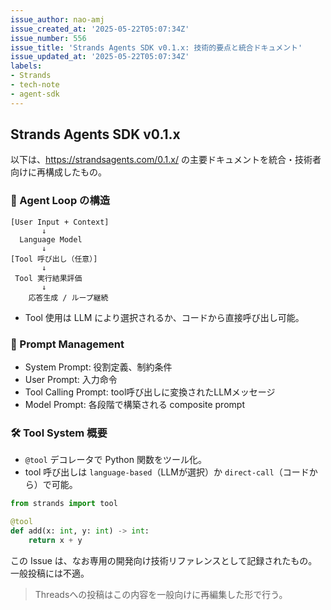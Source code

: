 ```yaml
---
issue_author: nao-amj
issue_created_at: '2025-05-22T05:07:34Z'
issue_number: 556
issue_title: 'Strands Agents SDK v0.1.x: 技術的要点と統合ドキュメント'
issue_updated_at: '2025-05-22T05:07:34Z'
labels:
- Strands
- tech-note
- agent-sdk
---
```


## Strands Agents SDK v0.1.x

以下は、https://strandsagents.com/0.1.x/ の主要ドキュメントを統合・技術者向けに再構成したもの。


### 🔄 Agent Loop の構造

```
[User Input + Context]
       ↓
  Language Model
       ↓
[Tool 呼び出し（任意）]
       ↓
 Tool 実行結果評価
       ↓
    応答生成 / ループ継続
```

- Tool 使用は LLM により選択されるか、コードから直接呼び出し可能。


### 📜 Prompt Management
- System Prompt: 役割定義、制約条件
- User Prompt: 入力命令
- Tool Calling Prompt: tool呼び出しに変換されたLLMメッセージ
- Model Prompt: 各段階で構築される composite prompt


### 🛠 Tool System 概要
- `@tool` デコレータで Python 関数をツール化。
- tool 呼び出しは `language-based`（LLMが選択）か `direct-call`（コードから）で可能。

```python
from strands import tool

@tool
def add(x: int, y: int) -> int:
    return x + y
```


この Issue は、なお専用の開発向け技術リファレンスとして記録されたもの。一般投稿には不適。

> Threadsへの投稿はこの内容を一般向けに再編集した形で行う。